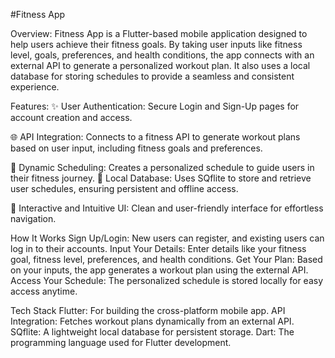 #Fitness App

Overview:
Fitness App is a Flutter-based mobile application designed to help users achieve their fitness goals. By taking user inputs like fitness level, goals, preferences, and health conditions, the app connects with an external API to generate a personalized workout plan. It also uses a local database for storing schedules to provide a seamless and consistent experience.

Features:
✨ User Authentication:
Secure Login and Sign-Up pages for account creation and access.

🌐 API Integration:
Connects to a fitness API to generate workout plans based on user input, including fitness goals and preferences.

📅 Dynamic Scheduling:
Creates a personalized schedule to guide users in their fitness journey.
💾 Local Database:
Uses SQflite to store and retrieve user schedules, ensuring persistent and offline access.

🎨 Interactive and Intuitive UI:
Clean and user-friendly interface for effortless navigation.

How It Works
Sign Up/Login:
New users can register, and existing users can log in to their accounts.
Input Your Details:
Enter details like your fitness goal, fitness level, preferences, and health conditions.
Get Your Plan:
Based on your inputs, the app generates a workout plan using the external API.
Access Your Schedule:
The personalized schedule is stored locally for easy access anytime.

Tech Stack
Flutter: For building the cross-platform mobile app.
API Integration: Fetches workout plans dynamically from an external API.
SQflite: A lightweight local database for persistent storage.
Dart: The programming language used for Flutter development.
